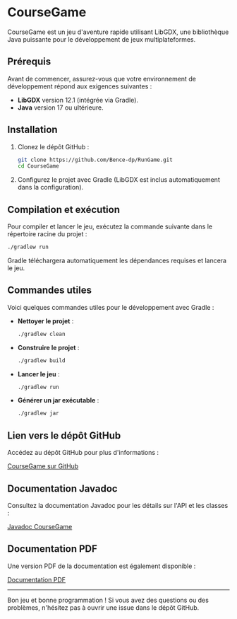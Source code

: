 # CourseGame

CourseGame est un jeu d'aventure rapide utilisant LibGDX, une bibliothèque Java puissante pour le développement de jeux multiplateformes.

## Prérequis

Avant de commencer, assurez-vous que votre environnement de développement répond aux exigences suivantes :

- **LibGDX** version 12.1 (intégrée via Gradle).
- **Java** version 17 ou ultérieure.

## Installation

1. Clonez le dépôt GitHub :

   ```bash
   git clone https://github.com/Bence-dp/RunGame.git
   cd CourseGame
   ```

2. Configurez le projet avec Gradle (LibGDX est inclus automatiquement dans la configuration).

## Compilation et exécution

Pour compiler et lancer le jeu, exécutez la commande suivante dans le répertoire racine du projet :

```bash
./gradlew run
```

Gradle téléchargera automatiquement les dépendances requises et lancera le jeu.

## Commandes utiles

Voici quelques commandes utiles pour le développement avec Gradle :

- **Nettoyer le projet** :
  ```bash
  ./gradlew clean
  ```

- **Construire le projet** :
  ```bash
  ./gradlew build
  ```

- **Lancer le jeu** :
  ```bash
  ./gradlew run
  ```

- **Générer un jar exécutable** :
  ```bash
  ./gradlew jar
  ```

## Lien vers le dépôt GitHub

Accédez au dépôt GitHub pour plus d'informations :

[CourseGame sur GitHub](https://github.com/Bence-dp/RunGame)

## Documentation Javadoc

Consultez la documentation Javadoc pour les détails sur l'API et les classes :

[Javadoc CourseGame](https://bence-dp.github.io/RunGame/)

## Documentation PDF

Une version PDF de la documentation est également disponible :

[Documentation PDF](Compte_rendu_DiPlacidoBence.pdf)

---

Bon jeu et bonne programmation ! Si vous avez des questions ou des problèmes, n'hésitez pas à ouvrir une issue dans le dépôt GitHub.


